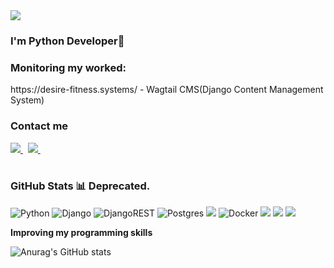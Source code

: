 <a href='https://python.org/'>
<img src="https://img.shields.io/badge/python-%233776AB.svg?&style=for-the-badge&logo=python&logoColor=white" />
 </a>

### I'm Python Developer💬

<h3>Monitoring my worked:</h3> https://desire-fitness.systems/  - Wagtail CMS(Django Content Management System)

<h3> Contact me </h3>
<a href='http://t.me/alexzurn'>
<img src="https://img.shields.io/badge/Telegram-2CA5E0?style=for-the-badge&logo=telegram&logoColor=white" />  
</a>&nbsp;
 <a href='mailto:aleks.zurnachyan@bk.ru'>
<img src="https://img.shields.io/badge/mail.ru-%23005FF9.svg?&style=for-the-badge&logo=mail.ru&logoColor=white" /> 
</a>&nbsp;

<br>
<br>

### GitHub Stats 📊 Deprecated.



![Python](https://img.shields.io/badge/python-3670A0?style=for-the-badge&logo=python&logoColor=ffdd54)
![Django](https://img.shields.io/badge/django-%23092E20.svg?style=for-the-badge&logo=django&logoColor=white) 
![DjangoREST](https://img.shields.io/badge/DJANGO-REST-ff1709?style=for-the-badge&logo=django&logoColor=white&color=ff1709&labelColor=gray)
![Postgres](https://img.shields.io/badge/postgres-%23316192.svg?style=for-the-badge&logo=postgresql&logoColor=white) 
<img src="https://img.shields.io/badge/mysql-%234479A1.svg?&style=for-the-badge&logo=mysql&logoColor=white" />
![Docker](https://img.shields.io/badge/docker-%230db7ed.svg?style=for-the-badge&logo=docker&logoColor=white)
<img src="https://img.shields.io/badge/redis-%23DC382D.svg?&style=for-the-badge&logo=redis&logoColor=white" />
<img src="https://img.shields.io/badge/celery-%2337814A.svg?&style=for-the-badge&logo=celery&logoColor=white" />
<img src="https://img.shields.io/badge/linux-%23FCC624.svg?&style=for-the-badge&logo=linux&logoColor=black" />

**Improving my programming skills**

![Anurag's GitHub stats](https://github-readme-stats.vercel.app/api?username=aleksz8&show_icons=true&theme=dark&hide=issues&layout=compact)







